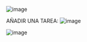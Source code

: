 ![image](https://github.com/OmarAlvrz/TaskList-NodeJS/assets/127577075/8fa2bf2d-0fc7-4cd6-9c7d-2086d207c7d5)

AÑADIR UNA TAREA:
![image](https://github.com/OmarAlvrz/TaskList-NodeJS/assets/127577075/74364433-33ef-48ba-8429-5fb6726bd2e8)

![image](https://github.com/OmarAlvrz/TaskList-NodeJS/assets/127577075/4d8a03f3-2607-4f8a-a031-e24e6334a86e)

